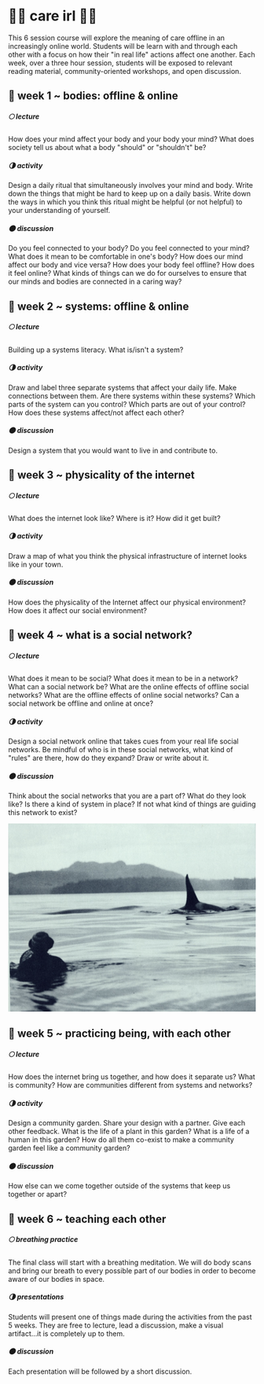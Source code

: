 # 🌿🌿 care irl 🌿🌿
This 6 session course will explore the meaning of care offline in an increasingly online world. Students will be learn with and through each other with a focus on how their "in real life" actions affect one another. Each week, over a three hour session, students will be exposed to relevant reading material, community-oriented workshops, and open discussion. 

## 🌱 week 1 ~ bodies: offline & online
##### 🌕 lecture 
How does your mind affect your body and your body your mind? What does society tell us about what a body "should" or "shouldn't" be? 
##### 🌗 activity
Design a daily ritual that simultaneously involves your mind and body. Write down the things that might be hard to keep up on a daily basis. Write down the ways in which you think this ritual might be helpful (or not helpful) to your understanding of yourself.
##### 🌑 discussion 
Do you feel connected to your body? Do you feel connected to your mind? What does it mean to be comfortable in one's body? How does our mind affect our body and vice versa? How does your body feel offline? How does it feel online? What kinds of things can we do for ourselves to ensure that our minds and bodies are connected in a caring way?

## 🌱 week 2 ~ systems: offline & online
##### 🌕 lecture 
Building up a systems literacy. What is/isn't a system? 
##### 🌗 activity
Draw and label three separate systems that affect your daily life. Make connections between them. Are there systems within these systems? Which parts of the system can you control? Which parts are out of your control? How does these systems affect/not affect each other?
##### 🌑 discussion 
Design a system that you would want to live in and contribute to. 

## 🌱 week 3 ~ physicality of the internet
##### 🌕 lecture 
What does the internet look like? Where is it? How did it get built?
##### 🌗 activity
Draw a map of what you think the physical infrastructure of internet looks like in your town. 
##### 🌑 discussion 
How does the physicality of the Internet affect our physical environment? How does it affect our social environment? 

## 🌱 week 4 ~ what is a social network?
##### 🌕 lecture 
What does it mean to be social? What does it mean to be in a network? What can a social network be? What are the online effects of offline social networks? What are the offline effects of online social networks? Can a social network be offline and online at once? 
##### 🌗 activity
Design a social network online that takes cues from your real life social networks. Be mindful of who is in these social networks, what kind of "rules" are there, how do they expand? Draw or write about it.
##### 🌑 discussion  
Think about the social networks that you are a part of? What do they look like? Is there a kind of system in place? If not what kind of things are guiding this network to exist?

!["screenshot from Interspecies Communication of Jim Nollman with 300 Turkeys, 12 Wolves and 20 Orcas" ](img/emma-care-syll.png)

## 🌱 week 5 ~ practicing being, with each other 
##### 🌕 lecture 
How does the internet bring us together, and how does it separate us? What is community? How are communities different from systems and networks? 
##### 🌗 activity
Design a community garden. Share your design with a partner. Give each other feedback. What is the life of a plant in this garden? What is a life of a human in this garden? How do all them co-exist to make a community garden feel like a community garden?
##### 🌑 discussion 
How else can we come together outside of the systems that keep us together or apart? 

## 🌱 week 6 ~ teaching each other
##### 🌕 breathing practice 
The final class will start with a breathing meditation. We will do body scans and bring our breath to every possible part of our bodies in order to become aware of our bodies in space. 
##### 🌗 presentations
Students will present one of things made during the activities from the past 5 weeks. They are free to lecture, lead a discussion, make a visual artifact...it is completely up to them.
##### 🌑 discussion  
Each presentation will be followed by a short discussion. 



